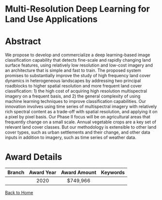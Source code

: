 
Multi-Resolution Deep Learning for Land Use Applications
========================================================

# Abstract


We propose to develop and commercialize a deep learning-based image classification capability that detects fine-scale and rapidly changing land surface features, using relatively low resolution and low-cost imagery and an architecture that is simple and fast to train. The proposed system promises to substantially improve the study of high frequency land cover dynamics in heterogeneous landscapes by addressing two principal roadblocks to higher spatial resolution and more frequent land cover classification: 1) the high cost of acquiring high resolution multispectral imagery on a frequent basis, and 2) the general complexity of using machine learning techniques to improve classification capabilities. Our innovation involves using time series of multispectral imagery with relatively rich spectral content as a trade-off with spatial resolution, and applying it on a pixel by pixel basis. Our Phase II focus will be on agricultural areas that frequently change on a small scale. Annual vegetable crops are a key set of relevant land cover classes. But our methodology is extensible to other land cover types, such as urban settlements and their change, and other data inputs in addition to imagery, such as time series of weather data.  

# Award Details

|Branch|Award Year|Award Amount|Keywords|
| :---: | :---: | :---: | :---: |
||2020|$749,966||
  
  


[Back to Home](https://github.com/chrischow/dod_sbir_awards#562)